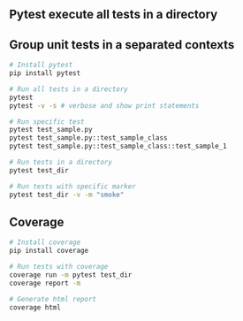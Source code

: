 ## Pytest execute all tests in a directory
## Group unit tests in a separated contexts

```bash
# Install pytest
pip install pytest

# Run all tests in a directory
pytest
pytest -v -s # verbose and show print statements

# Run specific test
pytest test_sample.py
pytest test_sample.py::test_sample_class
pytest test_sample.py::test_sample_class::test_sample_1

# Run tests in a directory
pytest test_dir

# Run tests with specific marker
pytest test_dir -v -m "smoke"
```

## Coverage
```bash
# Install coverage
pip install coverage

# Run tests with coverage
coverage run -m pytest test_dir
coverage report -m

# Generate html report
coverage html
```
